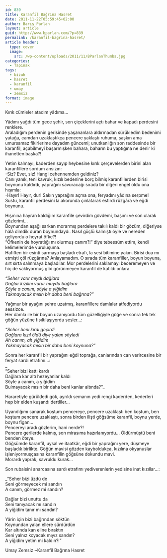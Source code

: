 ```yaml
---
id: 839
title: Karanfil Bağrına Hasret
date: 2011-11-22T05:59:45+02:00
author: Barış Parlan
layout: article
guid: http://www.bparlan.com/?p=839
permalink: /karanfil-bagrina-hasret/
article header:
  type: cover
  image:
    src: /wp-content/uploads/2011/11/BParlanThumbs.jpg
categories:
  - Tapınak
tags:
  - bizuh
  - hasret
  - karanfil
  - umay
  - zemsiz
format: image
---
```


Kırık cümleler atadım yâdıma&#8230;

Yâdımı yağdı tüm gece şehir, son çiçeklerini açtı bahar ve kapadı perdesini renklere.  
Araladığım perdenin gerisinde yaşananlara aldırmadan sürükledim bedenimi yatağa, camdan uzaklaştıkça pencere yaklaştı ruhuma, şaşkın ama umursamaz fikirlerime dayadım güncemi; unutkanlığın son raddesinde bir karanfil, açabilmeyi başarmışken bahara, baharın bu yaptığına ne denir ki ihanetten başka?!

Yetim kalmayı, kaderden sayıp heybesine kırık çerçevelerden birini alan karanfillere sordum ansızın:  
-Siz? Evet, siz! Hangi cehennemden geldiniz?  
Canı yanık, teni kavruk, kızılı bedenine borç bilmiş karanfillerden birisi boynunu kaldırdı, yaprağını savuracağı sırada bir diğeri engel oldu ona hışımla:  
-Hayır! Hayır, dur! Sakın yaprağını açma ona, feryadını yâdına serpme!  
Sustu, karanfil perdesini la akorunda çınlatarak estirdi rüzgâra ve eğdi boynunu.

Hışmına hayran kaldığım karanfile çevirdim gövdemi, başımı ve son olarak gözlerimi&#8230;  
Boynundan aşağı sarkan morarmış perdelere takılı kaldı bir gözüm, diğeriyse hâlâ dimdik duran boynundaydı. Nasıl güçlü kalmıştı öyle ve nereden geliyordu o hoyrat öfke?!  
&#8220;Öfkenin de hoyratlığı mı olurmuş canım?!&#8221; diye tebessüm ettim, kendi kelimelerimde vuruluşuma.  
Hafiften bir esinti sarmaya başladı etrafı, la sesi bitimine yakın. Birisi dua mı etmişti çöl rüzgârına? Anlayamadım. O sırada tüm karanfiller, boyun boyuna, sırt sırta salınmaya başladılar. Mor perdelerini saklamayı beceremeyen ve hiç de saklıyormuş gibi görünmeyen karanfil de katıldı onlara.

_&#8220;Seher varır mıydı dağlara  
Dağlar kızılını vurur muydu bağlara  
Söyle a canım, söyle a yiğidim  
Takmayacak mısın bir daha beni bağrına?&#8221;_

Yağmur bir ayağını şehre uzatmış, karanfillere damlalar atfediyordu sessizce.  
Her damla ile bir boyun uzanıyordu tüm güzelliğiyle göğe ve sonra tek tek göğün yüzüne fısıltılaşıyordu sesler&#8230;:

_&#8220;Seher beni kırdı geçirdi  
Dağlara kızıl öldü diye yalan söyledi  
Ah canım, ah yiğidim  
Yakmayacak mısın bir daha beni koynuna?&#8221;_

Sonra her karanfil bir yaprağını eğdi toprağa, canlarından can verircesine bir feryat sardı etrafımı&#8230;:  
_  
&#8220;Seher bizi kattı kardı  
Dağlara kar altı hezeyanlar kaldı  
Söyle a canım, a yiğidim  
Bulmayacak mısın bir daha beni kanlar altında?&#8221;_

Hararetiyle gürüldedi gök, ayrıldı semanın yedi rengi kaderden, kederleri hep bir elden kuşandı dertliler&#8230;

Uyandığımı sanarak koştum pencereye, pencere uzaklaştı ben koştum, ben koştum pencere uzaklaştı, sonra birden ilişti göğsüme karanfil, boynu yerde, boynu figan&#8230;  
Pencereyi aradı gözlerim, hani nerde?!  
Pencere gerilerde kalmış, son mirasıma hazırlanıyordu&#8230; Öldürmüştü beni benden öteye.  
Göğsümde karanfil, uysal ve itaatkâr, eğdi bir yaprağını yere, düşmeye başladık birlikte. Göğün mavisi gözden kayboldukça, kızılına okyanuslar işleniyormuşçasına karanfilin göğsüne dokundu mavi.  
Morardı yaprak, savruldu kurak&#8230;

Son rubaisini anarcasına sardı etrafımı yediverenlerin yedisine inat kızıllar&#8230;:

_&#8220;Seher bizi üzdü de  
Seni görmeyecek mi sandın  
A canım, görmez mi sandın?</p> 

Dağlar bizi unuttu da  
Seni tanıyacak mı sandın  
A yiğidim tanır mı sandın?

Yârin için bizi bağrından söktün  
Koynundan yalan ellere sürdürdün  
Kar altında kan eline bıraktın  
Seni yalnız koyacak mıyız sandın?  
A yiğidim yetim mi kaldın?!&#8221;</em>

Umay Zemsiz ~Karanfil Bağrına Hasret
